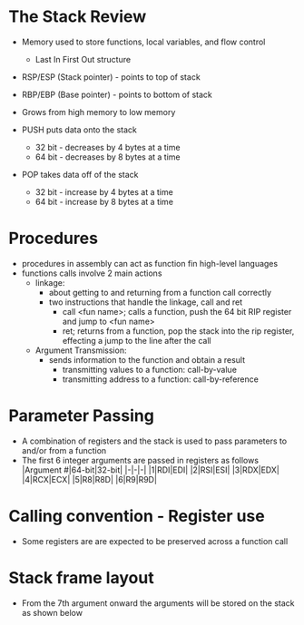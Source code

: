 # The Stack Review
- Memory used to store functions, local variables, and flow control
	- Last In First Out structure

- RSP/ESP (Stack pointer) - points to top of stack
- RBP/EBP (Base pointer) - points to bottom of stack

- Grows from high memory to low memory

- PUSH puts data onto the stack
	- 32 bit - decreases by 4 bytes at a time
	- 64 bit - decreases by 8 bytes at a time

- POP takes data off of the stack
	- 32 bit - increase by 4 bytes at a time
	- 64 bit - increase by 8 bytes at a time


# Procedures
- procedures in assembly can act as function fin high-level languages
- functions calls involve 2 main actions
	- linkage:
		- about getting to and returning from a function call correctly 
		- two instructions that handle the linkage, call and ret
			- call \<fun name>; calls a function, push the 64 bit RIP register and jump to \<fun name>
			- ret; returns from a function, pop the stack into the rip register, effecting a jump to the line after the call
	- Argument Transmission:
		- sends information to the function and obtain a result
			- transmitting values to a function: call-by-value
			- transmitting address to a function: call-by-reference


# Parameter Passing
- A combination of registers and the stack is used to pass parameters to and/or from a function
- The first 6 integer arguments are passed in registers as follows
|Argument #|64-bit|32-bit|
|-|-|-|
|1|RDI|EDI|
|2|RSI|ESI|
|3|RDX|EDX|
|4|RCX|ECX|
|5|R8|R8D|
|6|R9|R9D|


# Calling convention - Register use
- Some registers are are expected to be preserved across a function call

# Stack frame layout
- From the 7th argument onward the arguments will be stored on the stack as shown below

